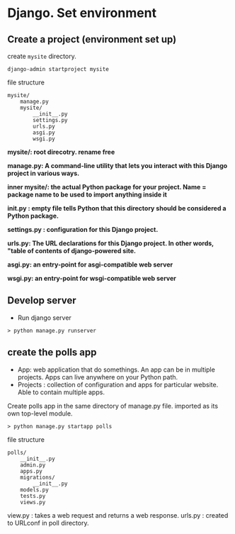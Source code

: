 # Django. Set environment

## Create a project (environment set up)
create `mysite` directory. 
```
django-admin startproject mysite
```

file structure
```
mysite/
    manage.py
    mysite/
        __init__.py
        settings.py
        urls.py
        asgi.py
        wsgi.py
```

**mysite/: root direcotry. rename free**

**manage.py: A command-line utility that lets you interact with this Django project in various ways.**

**inner mysite/: the actual Python package for your project. Name = package name to be used to import anything inside it**

**__init__.py : empty file tells Python that this directory should be considered a Python package.**

**settings.py : configuration for this Django project.**

**urls.py: The URL declarations for this Django project. In other words, "table of contents of django-powered site.**

**asgi.py: an entry-point for asgi-compatible web server**

**wsgi.py: an entry-point for wsgi-compatible web server**


## Develop server
* Run django server
```
> python manage.py runserver
```

## create the polls app

* App: web application that do somethings. An app can be in multiple projects. Apps can live anywhere on your Python path.
* Projects : collection of configuration and apps for particular website. Able to contain multiple apps. 


Create polls app in the same directory of manage.py file. imported as its own top-level module.
```
> python manage.py startapp polls
```

file structure
```
polls/
    __init__.py
    admin.py
    apps.py
    migrations/
        __init__.py
    models.py
    tests.py
    views.py
```

view.py : takes a web request and returns a web response.
urls.py : created to URLconf in poll directory.

